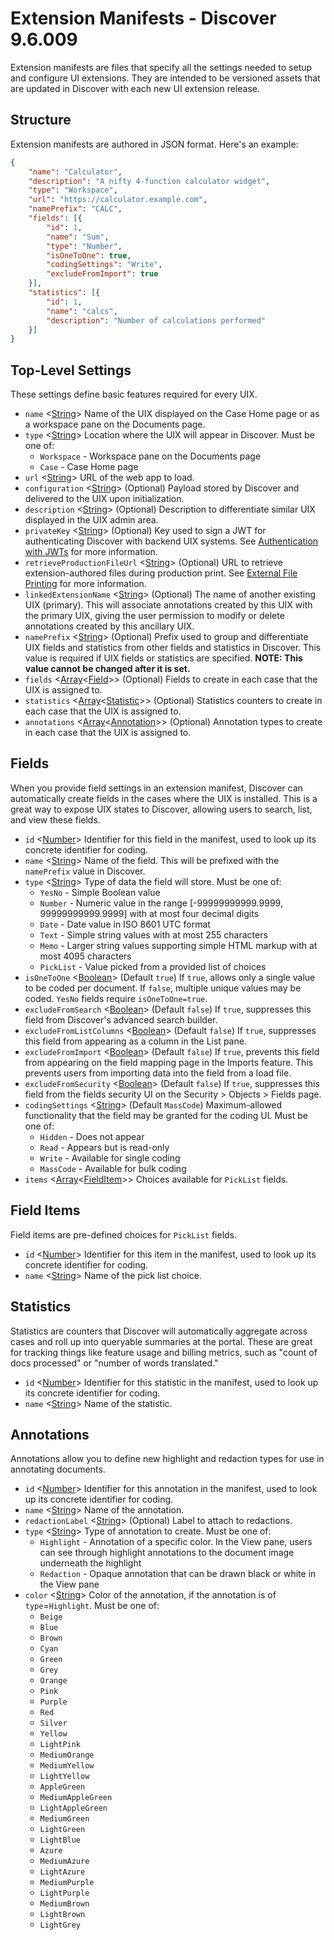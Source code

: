 # Extension Manifests - Discover 9.6.009
Extension manifests are files that specify all the settings needed to setup and configure UI extensions. They are intended to be versioned assets that are updated in Discover with each new UI extension release.

## Structure
Extension manifests are authored in JSON format. Here's an example:
```json
{
    "name": "Calculator",
    "description": "A nifty 4-function calculator widget",
    "type": "Workspace",
    "url": "https://calculator.example.com",
    "namePrefix": "CALC",
    "fields": [{
        "id": 1,
        "name": "Sum",
        "type": "Number",
        "isOneToOne": true,
        "codingSettings": "Write",
        "excludeFromImport": true
    }],
    "statistics": [{
        "id": 1,
        "name": "calcs",
        "description": "Number of calculations performed"
    }]
}
```

## Top-Level Settings
These settings define basic features required for every UIX.

- `name` <[String]> Name of the UIX displayed on the Case Home page or as a workspace pane on the Documents page.
- `type` <[String]> Location where the UIX will appear in Discover. Must be one of:
  - `Workspace` - Workspace pane on the Documents page
  - `Case` - Case Home page
- `url` <[String]> URL of the web app to load.
- `configuration` <[String]> (Optional) Payload stored by Discover and delivered to the UIX upon initialization.
- `description` <[String]> (Optional) Description to differentiate similar UIX displayed in the UIX admin area.
- `privateKey` <[String]> (Optional) Key used to sign a JWT for authenticating Discover with backend UIX systems. See [Authentication with JWTs](AuthWithJWTs.md) for more information.
- `retrieveProductionFileUrl` <[String]> (Optional) URL to retrieve extension-authored files during production print. See [External File Printing](ExternalFilePrinting.md) for more information.
- `linkedExtensionName` <[String]> (Optional) The name of another existing UIX (primary).  This will associate annotations created by this UIX with the primary UIX, giving the user permission to modify or delete annotations created by this ancillary UIX.
- `namePrefix` <[String]> (Optional) Prefix used to group and differentiate UIX fields and statistics from other fields and statistics in Discover. This value is required if UIX fields or statistics are specified. **NOTE: This value cannot be changed after it is set.**
- `fields` <[Array]<[Field](#fields)>> (Optional) Fields to create in each case that the UIX is assigned to.
- `statistics` <[Array]<[Statistic](#statistics)>> (Optional) Statistics counters to create in each case that the UIX is assigned to.
- `annotations` <[Array]<[Annotation](#annotations)>> (Optional) Annotation types to create in each case that the UIX is assigned to.

## Fields
When you provide field settings in an extension manifest, Discover can automatically create fields in the cases where the UIX is installed. This is a great way to expose UIX states to Discover, allowing users to search, list, and view these fields.

- `id` <[Number]> Identifier for this field in the manifest, used to look up its concrete identifier for coding.
- `name` <[String]> Name of the field. This will be prefixed with the `namePrefix` value in Discover.
- `type` <[String]> Type of data the field will store. Must be one of:
  - `YesNo` - Simple Boolean value
  - `Number` - Numeric value in the range [-99999999999.9999, 99999999999.9999] with at most four decimal digits
  - `Date` - Date value in ISO 8601 UTC format
  - `Text` - Simple string values with at most 255 characters
  - `Memo` - Larger string values supporting simple HTML markup with at most 4095 characters
  - `PickList` - Value picked from a provided list of choices
- `isOneToOne` <[Boolean]> (Default `true`) If `true`, allows only a single value to be coded per document. If `false`, multiple unique values may be coded. `YesNo` fields require `isOneToOne=true`.
- `excludeFromSearch` <[Boolean]> (Default `false`) If `true`, suppresses this field from Discover's advanced search builder.
- `excludeFromListColumns` <[Boolean]> (Default `false`) If `true`, suppresses this field from appearing as a column in the List pane.
- `excludeFromImport` <[Boolean]> (Default `false`) If `true`, prevents this field from appearing on the field mapping page in the Imports feature. This prevents users from importing data into the field from a load file.
- `excludeFromSecurity` <[Boolean]> (Default `false`) If `true`, suppresses this field from the fields security UI on the Security > Objects > Fields page.
- `codingSettings` <[String]> (Default `MassCode`) Maximum-allowed functionality that the field may be granted for the coding UI. Must be one of:
  - `Hidden` - Does not appear
  - `Read` - Appears but is read-only
  - `Write` - Available for single coding
  - `MassCode` - Available for bulk coding
- `items` <[Array]<[FieldItem](#field-items)>> Choices available for `PickList` fields.

## Field Items
Field items are pre-defined choices for `PickList` fields.

- `id` <[Number]> Identifier for this item in the manifest, used to look up its concrete identifier for coding.
- `name` <[String]> Name of the pick list choice.

## Statistics
Statistics are counters that Discover will automatically aggregate across cases and roll up into queryable summaries at the portal. These are great for tracking things like feature usage and billing metrics, such as "count of docs processed" or "number of words translated."

- `id` <[Number]> Identifier for this statistic in the manifest, used to look up its concrete identifier for coding.
- `name` <[String]> Name of the statistic.

## Annotations
Annotations allow you to define new highlight and redaction types for use in annotating documents.

- `id` <[Number]> Identifier for this annotation in the manifest, used to look up its concrete identifier for coding.
- `name` <[String]> Name of the annotation.
- `redactionLabel` <[String]> (Optional) Label to attach to redactions.
- `type` <[String]> Type of annotation to create. Must be one of:
  - `Highlight` - Annotation of a specific color. In the View pane, users can see through highlight annotations to the document image underneath the highlight
  - `Redaction` - Opaque annotation that can be drawn black or white in the View pane
- `color` <[String]> Color of the annotation, if the annotation is of `type`=`Highlight`. Must be one of:
  - `Beige`
  - `Blue`
  - `Brown`
  - `Cyan`
  - `Green`
  - `Grey`
  - `Orange`
  - `Pink`
  - `Purple`
  - `Red`
  - `Silver`
  - `Yellow`
  - `LightPink`
  - `MediumOrange`
  - `MediumYellow`
  - `LightYellow`
  - `AppleGreen`
  - `MediumAppleGreen`
  - `LightAppleGreen`
  - `MediumGreen`
  - `LightGreen`
  - `LightBlue`
  - `Azure`
  - `MediumAzure`
  - `LightAzure`
  - `MediumPurple`
  - `LightPurple`
  - `MediumBrown`
  - `LightBrown`
  - `LightGrey`




[null]: https://developer.mozilla.org/en-US/docs/Web/JavaScript/Reference/Global_Objects/null "null"
[Array]: https://developer.mozilla.org/en-US/docs/Web/JavaScript/Reference/Global_Objects/Array "Array"
[boolean]: https://developer.mozilla.org/en-US/docs/Web/JavaScript/Data_structures#Boolean_type "Boolean"
[number]: https://developer.mozilla.org/en-US/docs/Web/JavaScript/Data_structures#Number_type "Number"
[Object]: https://developer.mozilla.org/en-US/docs/Web/JavaScript/Reference/Global_Objects/Object "Object"
[string]: https://developer.mozilla.org/en-US/docs/Web/JavaScript/Data_structures#String_type "String"
